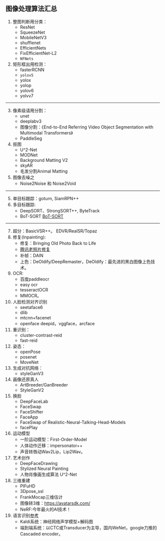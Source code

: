 ## 图像处理算法汇总

1. 整图判断用分类：
    - ResNet
    - SqueezeNet
    - MobileNetV3
    - shufflenet
    - EfficientNets
    - FixEfficientNet-L2
    - `NFNets`
2. 矩形框出用检测：
    - fasterRCNN
    - `yolov5`
    - yolox
    - yolop
    - yolov6
    - yolvv7
---
3. 像素级请用分割：
    - unet
    - deeplabv3
    - 图像分割：《End-to-End Referring Video Object Segmentation with Multimodal Transformers》
    - PaddleSeg
4. 抠图
    - U^2-Net
    - MODNet
    - Background Matting V2
    - skyAR
    - 毛发分割Animal Matting
5. 图像去噪之
    - Noise2Noise 和 Noise2Void
---
5. 单目标跟踪：goturn, SiamRPN++
6. 多目标跟踪: 
    - DeepSORT、StrongSORT++, ByteTrack
    - BoT-SORT [BoT-SORT](https://mp.weixin.qq.com/s/tLiKU1mwUXzZPaGeumW0Zg) 
---
7. 超分：BasicVSR++。 EDVR/RealSR/Topaz
8. 修复(Inpainting):
    - 修复：Bringing Old Photo Back to Life
    - [腾讯老照片修复](https://github.com/TencentARC/GFPGAN)
    - 补帧：DAIN
    - 上色：DeOldify/DeepRemaster，DeOldify：最先进的黑白图像上色技术。
9. OCR:
    - 百度paddleocr
    - easy ocr
    - tesseractOCR
    - MMOCR。
10. 人脸检测对齐识别
    - seetaface6
    - dlib
    - mtcnn+facenet
    - openface  deepid，vggface，arcface
11. 重识别：
    - cluster-contrast-reid
    - fast-reid
12. 姿态：
    - openPose
    - posenet
    - MoveNet
13. 生成对抗网络：
    - styleGanV3
14. 画像还原真人
    - ArtBreeder/GanBreeder
    - StyleGanV2
15. 换脸
    - DeepFaceLab
    - FaceSwap
    - FaceShifter
    - FaceApp
    - FaceSwap of Realistic-Neural-Talking-Head-Models
    - facePlay
16. 运动模型
    - 一阶运动模型：First-Order-Model
    - 人体动作迁移：impersonator++
    - 声音转唇动Wav2Lip，Lip2Wav。
15. 艺术创作
    - DeepFaceDrawing
    - Stylized Neural Painting
    - 人物肖像画生成算法 U^2-Net
16. 三维重建
    - PIFuHD
    - 3Dpose_ssl
    - FrankMocap三维估计
    - 图像转3维：https://avatarsdk.com/
    - NeRF:今年最火的AI技术！
17. 语言识别[参考](https://www.zhihu.com/question/538957167/answer/2541020463)
    - Kaldi系统：神经网络声学模型+解码图
    - 端到端系统：以CTC或Transducer为主导，国内WeNet，google力推的Cascaded encoder。